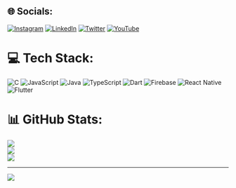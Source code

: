 
## 🌐 Socials:
[![Instagram](https://img.shields.io/badge/Instagram-%23E4405F.svg?logo=Instagram&logoColor=white)](https://instagram.com/yusuftalhaatas) [![LinkedIn](https://img.shields.io/badge/LinkedIn-%230077B5.svg?logo=linkedin&logoColor=white)](https://linkedin.com/in/yusuftalhaatas) [![Twitter](https://img.shields.io/badge/Twitter-%231DA1F2.svg?logo=Twitter&logoColor=white)](https://twitter.com/yusuftalhaatas) [![YouTube](https://img.shields.io/badge/YouTube-%23FF0000.svg?logo=YouTube&logoColor=white)](https://youtube.com/@yusuftalhaatas) 

# 💻 Tech Stack:
![C](https://img.shields.io/badge/c-%2300599C.svg?style=for-the-badge&logo=c&logoColor=white) ![JavaScript](https://img.shields.io/badge/javascript-%23323330.svg?style=for-the-badge&logo=javascript&logoColor=%23F7DF1E) ![Java](https://img.shields.io/badge/java-%23ED8B00.svg?style=for-the-badge&logo=java&logoColor=white) ![TypeScript](https://img.shields.io/badge/typescript-%23007ACC.svg?style=for-the-badge&logo=typescript&logoColor=white) ![Dart](https://img.shields.io/badge/dart-%230175C2.svg?style=for-the-badge&logo=dart&logoColor=white) ![Firebase](https://img.shields.io/badge/firebase-%23039BE5.svg?style=for-the-badge&logo=firebase) ![React Native](https://img.shields.io/badge/react_native-%2320232a.svg?style=for-the-badge&logo=react&logoColor=%2361DAFB) ![Flutter](https://img.shields.io/badge/Flutter-%2302569B.svg?style=for-the-badge&logo=Flutter&logoColor=white)
# 📊 GitHub Stats:
![](https://github-readme-stats.vercel.app/api?username=yusuftalhaatas&theme=dark&hide_border=false&include_all_commits=true&count_private=false)<br/>
![](https://github-readme-streak-stats.herokuapp.com/?user=yusuftalhaatas&theme=dark&hide_border=false)<br/>
![](https://github-readme-stats.vercel.app/api/top-langs/?username=yusuftalhaatas&theme=dark&hide_border=false&include_all_commits=true&count_private=false&layout=compact)



---
[![](https://visitcount.itsvg.in/api?id=yusuftalhaatas&icon=0&color=0)](https://visitcount.itsvg.in)

<!-- Proudly created with GPRM ( https://gprm.itsvg.in ) -->
